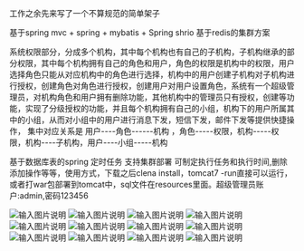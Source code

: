 工作之余先来写了一个不算规范的简单架子

基于spring mvc + spring + mybatis + Spring shrio 基于redis的集群方案

系统权限部分，分成多个机构，其中每个机构也有自己的子机构，子机构继承的部分权限，其中每个机构拥有自己的角色和用户，角色的权限是机构中的权限，用户选择角色只能从对应机构中的角色进行选择，机构中的用户创建子机构对子机构进行授权，创建角色对角色进行授权，创建用户对用户设置角色，系统有一个超级管理员，对机构角色和用户拥有删除功能，其他机构中的管理员只有授权，创建等功能，实现了分级授权的功能，并且每个机构拥有自己的小组，机构下的用户所属其中的小组，从而对小组中的用户进行消息下发，短信下发，邮件下发等提供快捷操作， 集中对应关系是  用户----角色------机构 ，角色-----权限，机构-----权限，机构----子机构，用户----小组-----机构

基于数据库表的spring 定时任务 支持集群部署 可制定执行任务和执行时间,删除添加操作等等，使用方式，下载之后clena install，tomcat7 -run直接可以运行，或者打war包部署到tomcat中，sql文件在resources里面。超级管理员账户:admin,密码123456

![输入图片说明](https://images.gitee.com/uploads/images/2019/0614/182051_0a76e930_536094.png "屏幕截图.png")
![输入图片说明](https://images.gitee.com/uploads/images/2019/0619/130516_894032dd_536094.png "屏幕截图.png")
![输入图片说明](https://images.gitee.com/uploads/images/2019/0619/130536_804b37c6_536094.png "屏幕截图.png")
![输入图片说明](https://images.gitee.com/uploads/images/2019/0619/130550_f1a35217_536094.png "屏幕截图.png")
![输入图片说明](https://images.gitee.com/uploads/images/2019/0619/130630_cae1851a_536094.png "屏幕截图.png")
![输入图片说明](https://images.gitee.com/uploads/images/2019/0619/130651_fa3b8ca0_536094.png "屏幕截图.png")
![输入图片说明](https://images.gitee.com/uploads/images/2019/0619/130705_a7c75ced_536094.png "屏幕截图.png")
![输入图片说明](https://images.gitee.com/uploads/images/2019/0619/130717_54da181d_536094.png "屏幕截图.png")
![输入图片说明](https://images.gitee.com/uploads/images/2019/0619/130740_1376a076_536094.png "屏幕截图.png")
![输入图片说明](https://images.gitee.com/uploads/images/2019/0619/130751_59af17ed_536094.png "屏幕截图.png")
![输入图片说明](https://images.gitee.com/uploads/images/2019/0619/130802_6dca37e2_536094.png "屏幕截图.png")
![输入图片说明](https://images.gitee.com/uploads/images/2019/0619/130850_bfdf8e1a_536094.png "屏幕截图.png")